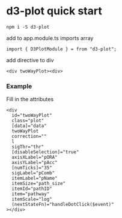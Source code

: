 <h1>d3-plot quick start</h1>

```
npm i -S d3-plot
```

<p>
add to app.module.ts imports array
</p>

```
import { D3PlotModule } = from "d3-plot";
```


<p>add directive to div</p>


```
<div twoWayPlot><div>
```



<h3>Example</h3>
<p>Fill in the attributes</p>


```
<div
  id="twoWayPlot"
  class="plot"
  [data]="data"
  twoWayPlot
  correction=""
  l
  sigThr="thr"
  [disableSelection]="true"
  axisXLabel="pORA"
  axisYLabel="pAcc"
  [numTicks]="35"
  sigLabel="pComb"
  itemLabel="pName"
  itemSize="path_size"
  itemId="pathID"
  item="pathway"
  itemScale="log"
  (nextStateFn)="handleDotClick($event)"
></div>

```


















